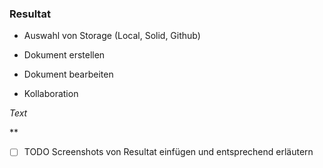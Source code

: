 ### Resultat

* Auswahl von Storage (Local, Solid, Github)

* Dokument erstellen

* Dokument bearbeiten

* Kollaboration

*Text*

**

* [ ] TODO Screenshots von Resultat einfügen und entsprechend erläutern